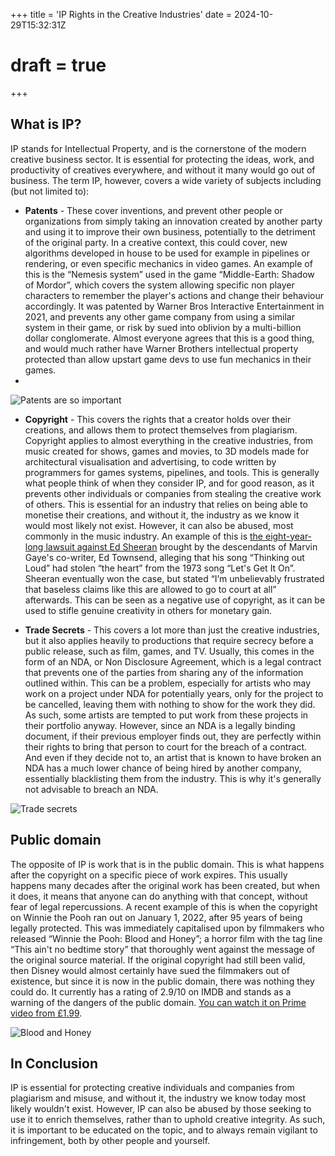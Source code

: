 
+++
title = 'IP Rights in the Creative Industries'
date = 2024-10-29T15:32:31Z
# draft = true
+++

## What is IP?

IP stands for Intellectual Property, and is the cornerstone of the modern creative business sector. It is essential for protecting the ideas, work, and productivity of creatives everywhere, and without it many would go out of business. The term IP, however, covers a wide variety of subjects including (but not limited to):

- **Patents** - These cover inventions, and prevent other people or organizations from simply taking an innovation created by another party and using it to improve their own business, potentially to the detriment of the original party. In a creative context, this could cover, new algorithms developed in house to be used for example in pipelines or rendering, or even specific mechanics in video games. An example of this is the “Nemesis system” used in the game “Middle-Earth: Shadow of Mordor”, which covers the system allowing specific non player characters to remember the player's actions and change their behaviour accordingly. It was patented by Warner Bros Interactive Entertainment in 2021, and prevents any other game company from using a similar system in their game, or risk by sued into oblivion by a multi-billion dollar conglomerate. Almost everyone agrees that this is a good thing, and would much rather have Warner Brothers intellectual property protected than allow upstart game devs to use fun mechanics in their games. 
- 
![Patents are so important](patents.jpg)

- **Copyright** - This covers the rights that a creator holds over their creations, and allows them to protect themselves from plagiarism. Copyright applies to almost everything in the creative industries, from music created for shows, games and movies, to 3D models made for architectural visualisation and advertising, to code written by programmers for games systems, pipelines, and tools. This is generally what people think of when they consider IP, and for good reason, as it prevents other individuals or companies from stealing the creative work of others. This is essential for an industry that relies on being able to monetise their creations, and without it, the industry as we know it would most likely not exist. However, it can also be abused, most commonly in the music industry. An example of this is [the eight-year-long lawsuit against Ed Sheeran](https://www.theguardian.com/music/2023/may/04/ed-sheeran-verdict-not-liable-copyright-lawsuit-marvin-gaye) brought by the descendants of Marvin Gaye's co-writer, Ed Townsend, alleging that his song “Thinking out Loud” had stolen “the heart” from the 1973 song “Let's Get It On”. Sheeran eventually won the case, but stated “I’m unbelievably frustrated that baseless claims like this are allowed to go to court at all” afterwards. This can be seen as a negative use of copyright, as it can be used to stifle genuine creativity in others for monetary gain.

- **Trade Secrets** - This covers a lot more than just the creative industries, but it also applies heavily to productions that require secrecy before a public release, such as film, games, and TV. Usually, this comes in the form of an NDA, or Non Disclosure Agreement, which is a legal contract that prevents one of the parties from sharing any of the information outlined within. This can be a problem, especially for artists who may work on a project under NDA for potentially years, only for the project to be cancelled, leaving them with nothing to show for the work they did. As such, some artists are tempted to put work from these projects in their portfolio anyway. However, since an NDA is a legally binding document, if their previous employer finds out, they are perfectly within their rights to bring that person to court for the breach of a contract. And even if they decide not to, an artist that is known to have broken an NDA has a much lower chance of being hired by another company, essentially blacklisting them from the industry. This is why it's generally not advisable to breach an NDA.

![Trade secrets](trade_secret.png)

## Public domain

The opposite of IP is work that is in the public domain. This is what happens after the copyright on a specific piece of work expires. This usually happens many decades after the original work has been created, but when it does, it means that anyone can do anything with that concept, without fear of legal repercussions. A recent example of this is when the copyright on Winnie the Pooh ran out on January 1, 2022, after 95 years of being legally protected. This was immediately capitalised upon by filmmakers who released “Winnie the Pooh: Blood and Honey”; a horror film with the tag line “This ain't no bedtime story” that thoroughly went against the message of the original source material. If the original copyright had still been valid, then Disney would almost certainly have sued the filmmakers out of existence, but since it is now in the public domain, there was nothing they could do. It currently has a rating of 2.9/10 on IMDB and stands as a warning of the dangers of the public domain. [You can watch it on Prime video from £1.99](https://www.amazon.co.uk/gp/video/detail/amzn1.dv.gti.21cf2d32-7ac8-4ad6-a7a1-53723e2d1cc0). 

![Blood and Honey](blood_and_honey.webp)

## In Conclusion

IP is essential for protecting creative individuals and companies from plagiarism and misuse, and without it, the industry we know today most likely wouldn't exist. However, IP can also be abused by those seeking to use it to enrich themselves, rather than to uphold creative integrity. As such, it is important to be educated on the topic, and to always remain vigilant to infringement, both by other people and yourself.

